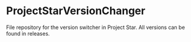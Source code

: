 # ProjectStarVersionChanger
File repository for the version switcher in Project Star. All versions can be found in releases.
